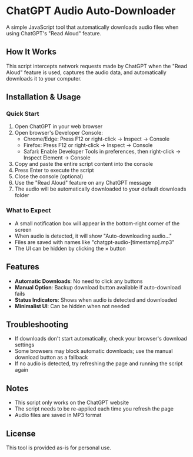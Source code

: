 # ChatGPT Audio Auto-Downloader

A simple JavaScript tool that automatically downloads audio files when using ChatGPT's "Read Aloud" feature.

## How It Works

This script intercepts network requests made by ChatGPT when the "Read Aloud" feature is used, captures the audio data, and automatically downloads it to your computer.

## Installation & Usage

### Quick Start

1. Open ChatGPT in your web browser
2. Open browser's Developer Console:
   - Chrome/Edge: Press F12 or right-click → Inspect → Console
   - Firefox: Press F12 or right-click → Inspect → Console
   - Safari: Enable Developer Tools in preferences, then right-click → Inspect Element → Console
3. Copy and paste the entire script content into the console
4. Press Enter to execute the script
5. Close the console (optional)
6. Use the "Read Aloud" feature on any ChatGPT message
7. The audio will be automatically downloaded to your default downloads folder

### What to Expect

- A small notification box will appear in the bottom-right corner of the screen
- When audio is detected, it will show "Auto-downloading audio..."
- Files are saved with names like "chatgpt-audio-[timestamp].mp3"
- The UI can be hidden by clicking the × button

## Features

- **Automatic Downloads**: No need to click any buttons
- **Manual Option**: Backup download button available if auto-download fails
- **Status Indicators**: Shows when audio is detected and downloaded
- **Minimalist UI**: Can be hidden when not needed

## Troubleshooting

- If downloads don't start automatically, check your browser's download settings
- Some browsers may block automatic downloads; use the manual download button as a fallback
- If no audio is detected, try refreshing the page and running the script again

## Notes

- This script only works on the ChatGPT website
- The script needs to be re-applied each time you refresh the page
- Audio files are saved in MP3 format

## License

This tool is provided as-is for personal use.
